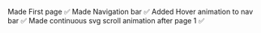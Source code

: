 Made First page ✅
Made Navigation bar ✅
Added Hover animation to nav bar ✅
Made continuous svg scroll animation after page 1 ✅